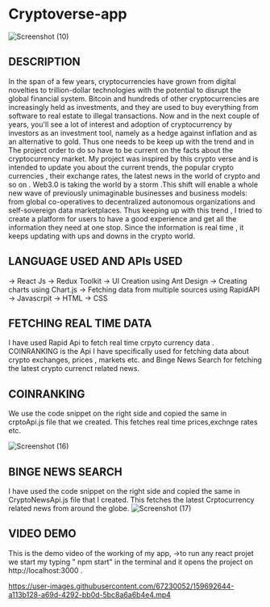 # Cryptoverse-app



![Screenshot (10)](https://user-images.githubusercontent.com/67230052/159549017-c79d261d-a7c5-4375-ad55-40ca014ffae1.png)


DESCRIPTION
------------------

In the span of a few years, cryptocurrencies have grown from digital novelties to trillion-dollar technologies with the potential to disrupt the global financial system. Bitcoin and hundreds of other cryptocurrencies are increasingly held as investments, and they are used to buy everything from software to real estate to illegal transactions. Now and in the next couple of years, you'll see a lot of interest and adoption of cryptocurrency by investors as an investment tool, namely as a hedge against inflation and as an alternative to gold. Thus one needs to be keep up with the trend and in The project order to do so have to be current on the facts about the cryptocurrency market. My project was inspired by this crypto verse and is intended to update you about the current trends, the popular crypto currencies , their exchange rates, the latest news in the world of crypto and so on . Web3.0 is taking the world by a storm .This shift will enable a whole new wave of previously unimaginable businesses and business models: from global co-operatives to decentralized autonomous organizations and self-sovereign data marketplaces. Thus keeping up with this trend , I tried to create a platform for users to have a good experience and get all the information they need at one stop. Since the information is real time , it keeps updating with ups and downs in the crypto world.

LANGUAGE USED AND APIs USED
--------------------------------
-> React Js 
-> Redux Toolkit 
-> UI Creation using Ant Design
-> Creating charts using Chart.js
-> Fetching data from multiple sources using RapidAPI 
 -> Javascrpit 
 -> HTML
 -> CSS
 
 FETCHING REAL TIME DATA 
 -----------------------------
 
 I have used Rapid Api to fetch real time crpyto currency data . COINRANKING is the Api I have specifically used for fetching data about crypto exchanges, prices , markets  etc. and Binge News Search for fetching the latest crypto currenct related news.
 
 COINRANKING
 ---------------
 We use the code snippet on the right side and copied the same in crptoApi.js file that we created. This fetches real time prices,exchnge rates etc.
 
 
 ![Screenshot (16)](https://user-images.githubusercontent.com/67230052/159690465-4b2dd498-3779-4ec9-973e-adb921bc0741.png)
 
 BINGE NEWS SEARCH
 --------------------
 
  I have used the code snippet on the right side and copied the same in CryptoNewsApi.js file that I created. This fetches the latest Crptocurrency related news from around the globe.
![Screenshot (17)](https://user-images.githubusercontent.com/67230052/159690473-099a0dec-0aa6-4b37-afbd-dd5fda8bc06d.png)

VIDEO DEMO
----------------

This is the demo video of the working of my app,
->to run any react projet we start my typing " npm start" in the terminal and it opens the project on http://localhost:3000 . 


https://user-images.githubusercontent.com/67230052/159692644-a113b128-a69d-4292-bb0d-5bc8a6a6b4e4.mp4


